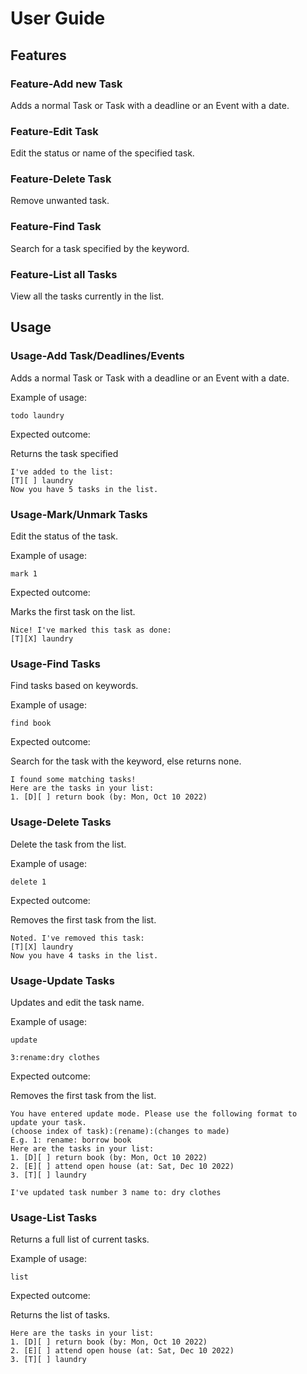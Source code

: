 # User Guide

## Features 

### Feature-Add new Task

Adds a normal Task or Task with a deadline or an Event with a date.

### Feature-Edit Task

Edit the status or name of the specified task.

### Feature-Delete Task

Remove unwanted task.

### Feature-Find Task

Search for a task specified by the keyword.

### Feature-List all Tasks

View all the tasks currently in the list.

## Usage

### Usage-Add Task/Deadlines/Events

Adds a normal Task or Task with a deadline or an Event with a date.

Example of usage: 

`todo laundry`

Expected outcome:

Returns the task specified

```
I've added to the list:
[T][ ] laundry
Now you have 5 tasks in the list.
```

### Usage-Mark/Unmark Tasks

Edit the status of the task.

Example of usage: 

`mark 1`

Expected outcome:

Marks the first task on the list.

```
Nice! I've marked this task as done:
[T][X] laundry
```

### Usage-Find Tasks

Find tasks based on keywords.

Example of usage: 

`find book`

Expected outcome:

Search for the task with the keyword, else returns none.

```
I found some matching tasks!
Here are the tasks in your list:
1. [D][ ] return book (by: Mon, Oct 10 2022)
```

### Usage-Delete Tasks

Delete the task from the list.

Example of usage: 

`delete 1`

Expected outcome:

Removes the first task from the list.

```
Noted. I've removed this task:
[T][X] laundry
Now you have 4 tasks in the list.
```

### Usage-Update Tasks

Updates and edit the task name.

Example of usage: 

`update`

`3:rename:dry clothes`

Expected outcome:

Removes the first task from the list.

```
You have entered update mode. Please use the following format to update your task.
(choose index of task):(rename):(changes to made)
E.g. 1: rename: borrow book
Here are the tasks in your list:
1. [D][ ] return book (by: Mon, Oct 10 2022)
2. [E][ ] attend open house (at: Sat, Dec 10 2022)
3. [T][ ] laundry

I've updated task number 3 name to: dry clothes
```

### Usage-List Tasks

Returns a full list of current tasks.

Example of usage: 

`list`

Expected outcome:

Returns the list of tasks.

```
Here are the tasks in your list:
1. [D][ ] return book (by: Mon, Oct 10 2022)
2. [E][ ] attend open house (at: Sat, Dec 10 2022)
3. [T][ ] laundry
```


